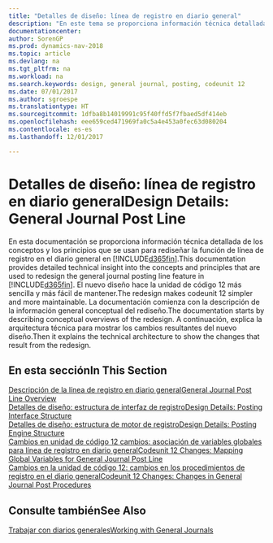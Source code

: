 ```yaml
---
title: "Detalles de diseño: línea de registro en diario general"
description: "En este tema se proporciona información técnica detallada de los conceptos y los principios que se usan para rediseñar la función de línea de registro en el diario general en [!INCLUDE[d365fin](includes/d365fin_md.md)]."
documentationcenter: 
author: SorenGP
ms.prod: dynamics-nav-2018
ms.topic: article
ms.devlang: na
ms.tgt_pltfrm: na
ms.workload: na
ms.search.keywords: design, general journal, posting, codeunit 12
ms.date: 07/01/2017
ms.author: sgroespe
ms.translationtype: HT
ms.sourcegitcommit: 1dfba8b14019991c95f40ffd5f7fbaed5df414eb
ms.openlocfilehash: eee659ced471969fa0c5a4e453a0fec63d080204
ms.contentlocale: es-es
ms.lasthandoff: 12/01/2017

---
```

# <a name="design-details-general-journal-post-line"></a><span data-ttu-id="bfbfe-103">Detalles de diseño: línea de registro en diario general</span><span class="sxs-lookup"><span data-stu-id="bfbfe-103">Design Details: General Journal Post Line</span></span>
<span data-ttu-id="bfbfe-104">En esta documentación se proporciona información técnica detallada de los conceptos y los principios que se usan para rediseñar la función de línea de registro en el diario general en [!INCLUDE[d365fin](includes/d365fin_md.md)].</span><span class="sxs-lookup"><span data-stu-id="bfbfe-104">This documentation provides detailed technical insight into the concepts and principles that are used to redesign the general journal posting line feature in [!INCLUDE[d365fin](includes/d365fin_md.md)].</span></span> <span data-ttu-id="bfbfe-105">El nuevo diseño hace la unidad de código 12 más sencilla y más fácil de mantener.</span><span class="sxs-lookup"><span data-stu-id="bfbfe-105">The redesign makes codeunit 12 simpler and more maintainable.</span></span> <span data-ttu-id="bfbfe-106">La documentación comienza con la descripción de la información general conceptual del rediseño.</span><span class="sxs-lookup"><span data-stu-id="bfbfe-106">The documentation starts by describing conceptual overviews of the redesign.</span></span> <span data-ttu-id="bfbfe-107">A continuación, explica la arquitectura técnica para mostrar los cambios resultantes del nuevo diseño.</span><span class="sxs-lookup"><span data-stu-id="bfbfe-107">Then it explains the technical architecture to show the changes that result from the redesign.</span></span>  

## <a name="in-this-section"></a><span data-ttu-id="bfbfe-108">En esta sección</span><span class="sxs-lookup"><span data-stu-id="bfbfe-108">In This Section</span></span>  
[<span data-ttu-id="bfbfe-109">Descripción de la línea de registro en diario general</span><span class="sxs-lookup"><span data-stu-id="bfbfe-109">General Journal Post Line Overview</span></span>](design-details-general-journal-post-line-overview.md)  
[<span data-ttu-id="bfbfe-110">Detalles de diseño: estructura de interfaz de registro</span><span class="sxs-lookup"><span data-stu-id="bfbfe-110">Design Details: Posting Interface Structure</span></span>](design-details-posting-interface-structure.md)  
[<span data-ttu-id="bfbfe-111">Detalles de diseño: estructura de motor de registro</span><span class="sxs-lookup"><span data-stu-id="bfbfe-111">Design Details: Posting Engine Structure</span></span>](design-details-posting-engine-structure.md)  
[<span data-ttu-id="bfbfe-112">Cambios en unidad de código 12 cambios: asociación de variables globales para línea de registro en diario general</span><span class="sxs-lookup"><span data-stu-id="bfbfe-112">Codeunit 12 Changes: Mapping Global Variables for General Journal Post Line</span></span>](design-details-codeunit-12-changes-mapping-global-variables-for-general-journal-post-line.md)  
[<span data-ttu-id="bfbfe-113">Cambios en la unidad de código 12: cambios en los procedimientos de registro en el diario general</span><span class="sxs-lookup"><span data-stu-id="bfbfe-113">Codeunit 12 Changes: Changes in General Journal Post Procedures</span></span>](design-details-codeunit-12-changes-changes-in-general-journal-post-procedures.md)  

## <a name="see-also"></a><span data-ttu-id="bfbfe-114">Consulte también</span><span class="sxs-lookup"><span data-stu-id="bfbfe-114">See Also</span></span>  
[<span data-ttu-id="bfbfe-115">Trabajar con diarios generales</span><span class="sxs-lookup"><span data-stu-id="bfbfe-115">Working with General Journals</span></span>](ui-work-general-journals.md)

